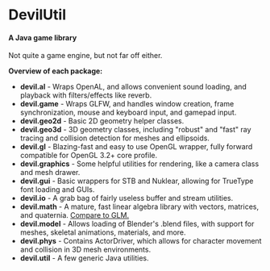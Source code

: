 DevilUtil
=========

#### A Java game library

Not quite a game engine, but not far off either.

**Overview of each package:**

* **devil.al** - Wraps OpenAL, and allows convenient sound loading, and playback with filters/effects like reverb.
* **devil.game** - Wraps GLFW, and handles window creation, frame synchronization, mouse and keyboard input, and gamepad input.
* **devil.geo2d** - Basic 2D geometry helper classes.
* **devil.geo3d** - 3D geometry classes, including "robust" and "fast" ray tracing and collision detection for meshes and ellipsoids.
* **devil.gl** - Blazing-fast and easy to use OpenGL wrapper, fully forward compatible for OpenGL 3.2+ core profile.
* **devil.graphics** - Some helpful utilities for rendering, like a camera class and mesh drawer.
* **devil.gui** - Basic wrappers for STB and Nuklear, allowing for TrueType font loading and GUIs.
* **devil.io** - A grab bag of fairly useless buffer and stream utilities.
* **devil.math** - A mature, fast linear algebra library with vectors, matrices, and quaternia. [Compare to GLM.](http://glm.g-truc.net/)
* **devil.model** - Allows loading of Blender's .blend files, with support for meshes, skeletal animations, materials, and more.
* **devil.phys** - Contains ActorDriver, which allows for character movement and collision in 3D mesh environments.
* **devil.util** - A few generic Java utilities.
